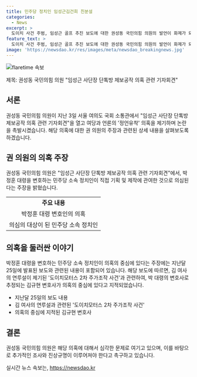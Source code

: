 ```yaml
---
title: 민주당 정치인 임성근김건희 친분설
categories:
  - News
excerpt: >
  도이치 사건 주범, 임성근 골프 추진 보도에 대한 권성동 국민의힘 의원의 발언이 화제가 되고 있다. 그는 박정훈 대령의 변호인이 직접 기획한 의혹을 제기했으며, 더불어민주당과의 정언유착 의혹을 언급했다. 권 의원은 민주당 소속 정치인과 관련하여 채 상병 사망 사건 수사 외압 의혹을 제기하고, 이를 통해 김건희 여사와의 관련성을 지적했다. 그는 변호사 C씨를 통해 민주당 의원들의 질의와 관련된 의혹을 제기하고, 김 변호사의 정치적 배경과 관련하여 의혹을 제기했다. 또한, 제2의 김만배-신학림 조작 녹취록 사건으로 지목하며 당 차원의 진상규명을 촉구했다.
feature_text: >
  도이치 사건 주범, 임성근 골프 추진 보도에 대한 권성동 국민의힘 의원의 발언이 화제가 되고 있다. 그는 박정훈 대령의 변호인이 직접 기획한 의혹을 제기했으며, 더불어민주당과의 정언유착 의혹을 언급했다. 권 의원은 민주당 소속 정치인과 관련하여 채 상병 사망 사건 수사 외압 의혹을 제기하고, 이를 통해 김건희 여사와의 관련성을 지적했다. 그는 변호사 C씨를 통해 민주당 의원들의 질의와 관련된 의혹을 제기하고, 김 변호사의 정치적 배경과 관련하여 의혹을 제기했다. 또한, 제2의 김만배-신학림 조작 녹취록 사건으로 지목하며 당 차원의 진상규명을 촉구했다.
image: 'https://newsdao.kr/res/images/meta/newsdao_breakingnews.jpg'
---
```


<p><img src="https://newsdao.kr/res/images/meta/newsdao_breakingnews.jpg" alt="flaretime 속보" /></p>

<p>제목: 권성동 국민의힘 의원 "임성근 사단장 단톡방 제보공작 의혹 관련 기자회견" </p>

<h2 data-ke-size="size26">서론</h2>

<p data-ke-size="size16">권성동 국민의힘 의원이 지난 3일 서울 여의도 국회 소통관에서 "임성근 사단장 단톡방 제보공작 의혹 관련 기자회견"을 열고 여당과 언론의 '정언유착' 의혹을 제기하며 논란을 촉발시켰습니다. 해당 의혹에 대한 권 의원의 주장과 관련된 상세 내용을 살펴보도록 하겠습니다.</p>

<h2 data-ke-size="size26">권 의원의 의혹 주장</h2>

<p data-ke-size="size16">권성동 국민의힘 의원은 "임성근 사단장 단톡방 제보공작 의혹 관련 기자회견"에서, 박정훈 대령을 변호하는 민주당 소속 정치인이 직접 기획 및 제작에 관여한 것으로 의심된다는 주장을 밝혔습니다.</p>

<table>
  <tr>
    <td style="text-align: center; height: 17px;"><b>주요 내용</b></td>
  </tr>
  <tr>
    <td style="text-align: center; height: 17px;">박정훈 대령 변호인의 의혹</td>
  </tr>
  <tr>
    <td style="text-align: center; height: 17px;">의심의 대상이 된 민주당 소속 정치인</td>
  </tr>
</table>

<h2 data-ke-size="size26">의혹을 둘러싼 이야기</h2>

<p data-ke-size="size16">박정훈 대령을 변호하는 민주당 소속 정치인이 의혹의 중심에 있다는 주장에는 지난달 25일에 발표된 보도와 관련된 내용이 포함되어 있습니다. 해당 보도에 따르면, 김 여사의 연루설이 제기된 '도이치모터스 2차 주가조작 사건'과 관련하여, 박 대령의 변호사로 추정되는 김규현 변호사가 의혹의 중심에 있다고 지적되었습니다.</p>

<ul>
  <li>지난달 25일의 보도 내용</li>
  <li>김 여사의 연루설과 관련된 '도이치모터스 2차 주가조작 사건'</li>
  <li>의혹의 중심에 지적된 김규현 변호사</li>
</ul>

<h2 data-ke-size="size26">결론</h2>

<p data-ke-size="size16">권성동 국민의힘 의원은 해당 의혹에 대해서 심각한 문제로 여기고 있으며, 이를 바탕으로 추가적인 조사와 진상규명이 이루어져야 한다고 촉구하고 있습니다.</p>
실시간 뉴스 속보는, <a href="https://newsdao.kr" rel="dofollow">https://newsdao.kr</a>


